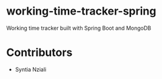 # working-time-tracker-spring
Working time tracker built with Spring Boot and MongoDB

# Contributors
- Syntia Nziali
